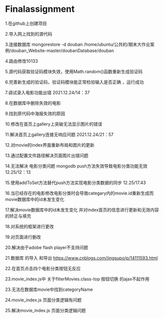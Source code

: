 # Finalassignment
1.在github上创建项目

2.导入网上找到的源代码

3.连接数据库 mongorestore -d douban /home/ubuntu/公共的/期末大作业案例/douban_Website-master/doubanDatabase/douban

4.路由修改10133

5.源代码获取验证码模块失效，使用Math.random()函数重新生成验证码

6.完善新生成的验证码，验证码模块能正常检验输入是否正确 ，运行成功

7.调试录入电影功能出错  2021.12.24/14：37

8.在数据库中删除失效的电影

9.找到原代码中海报失效的原因

10.修改在首页上gallery上突破无法显示图片的错误

11.解决首页上gallery连接无响应问题 2021.12.24/21：57

12.对movie的index界面重新布局和图片的更新

13.通过配置文件路径解决页面图片出错问题 

14.无法解决 电影分类问题 mongodb push方法失效导致电影分类功能无效 12.25/12：13

15.使用addToSet方法替代push方法实现电影分类数据的同步 12.25/17.43

16.当已经存在的电影修改电影分类时会导致categary内的movie.id重新生成而 movie数据库中的id未发生变化

17.解决movie数据库中的id未发生变化 并对index首页的信息进行更新和无效内容的矫正与填充

18.对系统的框架进行更改

19.对页面进行删改

20.解决由于adobe flash player不支持问题

21.数据库 的导入 和导出  https://www.cnblogs.com/jingsupo/p/14111593.html

22.在首页点击四个电影分类按钮无反应

23.movie_index.js中 关于fliterMovies.class-top 按钮切换 的ajax不起作用

23.无法在数据库movie中找到categoryName

24.movie_index.js 页面分类逻辑有问题

25.解决movie_index.js 页面分类逻辑问题